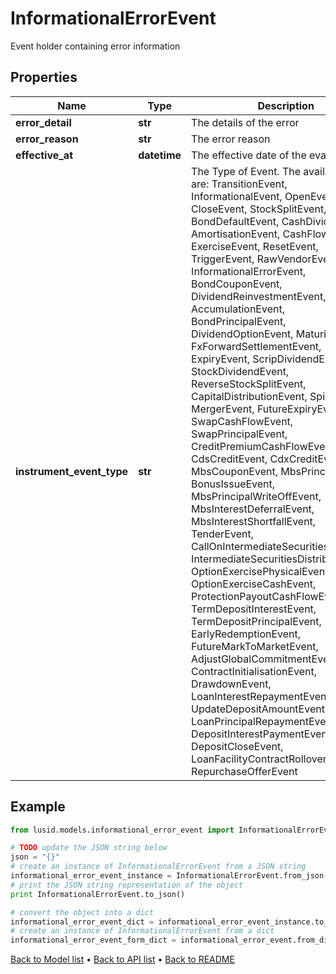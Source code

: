 # InformationalErrorEvent

Event holder containing error information

## Properties
Name | Type | Description | Notes
------------ | ------------- | ------------- | -------------
**error_detail** | **str** | The details of the error | 
**error_reason** | **str** | The error reason | 
**effective_at** | **datetime** | The effective date of the evaulation | 
**instrument_event_type** | **str** | The Type of Event. The available values are: TransitionEvent, InformationalEvent, OpenEvent, CloseEvent, StockSplitEvent, BondDefaultEvent, CashDividendEvent, AmortisationEvent, CashFlowEvent, ExerciseEvent, ResetEvent, TriggerEvent, RawVendorEvent, InformationalErrorEvent, BondCouponEvent, DividendReinvestmentEvent, AccumulationEvent, BondPrincipalEvent, DividendOptionEvent, MaturityEvent, FxForwardSettlementEvent, ExpiryEvent, ScripDividendEvent, StockDividendEvent, ReverseStockSplitEvent, CapitalDistributionEvent, SpinOffEvent, MergerEvent, FutureExpiryEvent, SwapCashFlowEvent, SwapPrincipalEvent, CreditPremiumCashFlowEvent, CdsCreditEvent, CdxCreditEvent, MbsCouponEvent, MbsPrincipalEvent, BonusIssueEvent, MbsPrincipalWriteOffEvent, MbsInterestDeferralEvent, MbsInterestShortfallEvent, TenderEvent, CallOnIntermediateSecuritiesEvent, IntermediateSecuritiesDistributionEvent, OptionExercisePhysicalEvent, OptionExerciseCashEvent, ProtectionPayoutCashFlowEvent, TermDepositInterestEvent, TermDepositPrincipalEvent, EarlyRedemptionEvent, FutureMarkToMarketEvent, AdjustGlobalCommitmentEvent, ContractInitialisationEvent, DrawdownEvent, LoanInterestRepaymentEvent, UpdateDepositAmountEvent, LoanPrincipalRepaymentEvent, DepositInterestPaymentEvent, DepositCloseEvent, LoanFacilityContractRolloverEvent, RepurchaseOfferEvent | 

## Example

```python
from lusid.models.informational_error_event import InformationalErrorEvent

# TODO update the JSON string below
json = "{}"
# create an instance of InformationalErrorEvent from a JSON string
informational_error_event_instance = InformationalErrorEvent.from_json(json)
# print the JSON string representation of the object
print InformationalErrorEvent.to_json()

# convert the object into a dict
informational_error_event_dict = informational_error_event_instance.to_dict()
# create an instance of InformationalErrorEvent from a dict
informational_error_event_form_dict = informational_error_event.from_dict(informational_error_event_dict)
```
[Back to Model list](../README.md#documentation-for-models) &#8226; [Back to API list](../README.md#documentation-for-api-endpoints) &#8226; [Back to README](../README.md)



